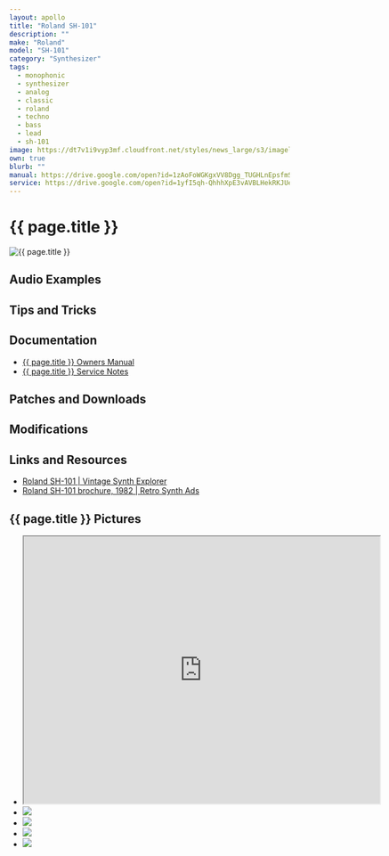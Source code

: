 ```yaml
---
layout: apollo 
title: "Roland SH-101"
description: ""
make: "Roland"
model: "SH-101"
category: "Synthesizer"
tags: 
  - monophonic
  - synthesizer
  - analog
  - classic
  - roland
  - techno
  - bass
  - lead
  - sh-101
image: https://dt7v1i9vyp3mf.cloudfront.net/styles/news_large/s3/imagelibrary/s/synthrolandsh101-0701-.2bc2JiNba83a2CuljCEvqQB4JIuiPLN.jpg
own: true
blurb: ""
manual: https://drive.google.com/open?id=1zAoFoWGKgxVV8Dgg_TUGHLnEpsfmSA9d
service: https://drive.google.com/open?id=1yfI5qh-QhhhXpE3vAVBLHekRKJUeC9vR
---
```


<h1>{{ page.title }}</h1>
<img src="{{ page.image }}" alt="{{ page.title }}">

<h2>Audio Examples</h2>
<h2>Tips and Tricks</h2>
<h2>Documentation</h2>
<ul>
  <li><a href="{{ page.manual }}" title="{{ page.title }} Owners Manual" target="_blank">{{ page.title }} Owners Manual</a></li>
  <li><a href="{{ page.service }}" title="{{ page.title }} Service Notes" target="_blank">{{ page.title }} Service Notes</a></li>
</ul>
<h2>Patches and Downloads</h2>
<h2>Modifications</h2>
<h2>Links and Resources</h2>
<ul>
  <li><a href="http://www.vintagesynth.com/roland/sh101.php" title="Roland SH-101 | Vintage Synth Explorer" target="_blank">Roland SH-101 | Vintage Synth Explorer</a></li>
  <li><a href="https://retrosynthads.blogspot.com/2010/09/roland-sh-101-brochure-1982.html" title="Roland SH-101 brochure, 1982 | Retro Synth Ads" target="_blank">Roland SH-101 brochure, 1982 | Retro Synth Ads</a></li>
</ul>
<h2>{{ page.title }} Pictures</h2>
<ul>
  <li><iframe src="https://drive.google.com/file/d/1coqyCaZ3zZRWfzGZxoE-Y_jP-zZcXwfI/preview" width="640" height="480"></iframe></li>
  <li><img src="https://drive.google.com/open?id=154bH97_UHR37qy4-Dewa_peb_68vLzCP" /></li>
  <li><img src="https://drive.google.com/open?id=190-hlJmC7OxfogM2v8efk9eiKPArZBEx" /></li>
  <li><img src="https://drive.google.com/open?id=10r0PjVLR2SNk6sG8re5JItlblKMcpeRr" /></li>
  <li><img src="https://drive.google.com/open?id=1G7miFHIbCzRSVuzWxzEdCEc5-4IjcZhq" /></li>
</ul>

